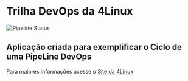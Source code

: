 # Trilha DevOps da 4Linux

 
 
![Pipeline Status](https://github.com/ricardogomestrue/DevOpsLab-HelloWorld/actions/workflows/pipeline.yml/badge.svg) 
 

## Aplicação criada para exemplificar o Ciclo de uma PipeLine DevOps


Para maiores informações acesse o [Site da 4Linux](https://www.4linux.com.br/cursos/devops)
